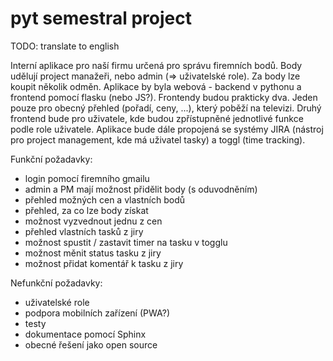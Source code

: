 # pyt semestral project

TODO: translate to english


Interní aplikace pro naší firmu určená pro správu firemních bodů. Body
udělují project manažeři, nebo admin (=> uživatelské role). Za body lze
koupit několik odměn. Aplikace by byla webová - backend v pythonu a
frontend pomocí flasku (nebo JS?). Frontendy budou prakticky dva. Jeden
pouze pro obecný přehled (pořadí, ceny, ...), který poběží na televizi.
Druhý frontend bude pro uživatele, kde budou zpřístupněné jednotlivé
funkce podle role uživatele. Aplikace bude dále propojená se systémy
JIRA (nástroj pro project management, kde má uživatel tasky) a toggl
(time tracking).

Funkční požadavky:
- login pomocí firemního gmailu
- admin a PM mají možnost přidělit body (s oduvodněním)
- přehled možných cen a vlastních bodů
- přehled, za co lze body získat
- možnost vyzvednout jednu z cen
- přehled vlastních tasků z jiry
- možnost spustit / zastavit timer na tasku v togglu
- možnost měnit status tasku z jiry
- možnost přidat komentář k tasku z jiry

Nefunkční požadavky:
- uživatelské role
- podpora mobilních zařízení (PWA?)
- testy
- dokumentace pomocí Sphinx
- obecné řešení jako open source
